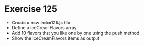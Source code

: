 # Exercise 125

* Create a new index125.js file
* Define a iceCreamFlavors array
* Add 10 flavors that you like one by one using the push method
* Show the iceCreamFlavors items as output
